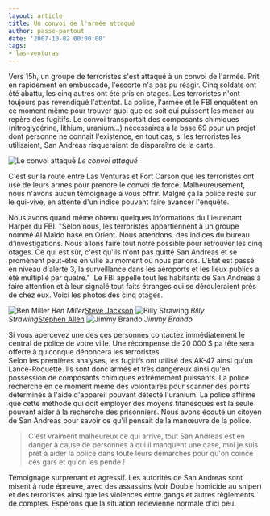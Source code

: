 ```yaml
---
layout: article
title: Un convoi de l'armée attaqué
author: passe-partout
date: '2007-10-02 00:00:00'
tags:
- las-venturas
---
```


Vers 15h, un groupe de terroristes s'est attaqué à un convoi de l'armée. Prit en rapidement en embuscade, l'escorte n'a pas pu réagir. Cinq soldats ont été abattu, les cinq autres ont été pris en otages. Les terroristes n'ont toujours pas revendiqué l'attentat. La police, l'armée et le FBI enquêtent en ce moment même pour trouver quoi que ce soit qui puissent les mener au repère des fugitifs. Le convoi transportait des composants chimiques (nitroglycérine, lithium, uranium...) nécessaires à la base 69 pour un projet dont personne ne connait l'existence, en tout cas, si les terroristes les utilisaient, San Andreas risqueraient de disparaître de la carte.

![Le convoi attaqué](/content/images/2005/01/convoi1.jpg)
_Le convoi attaqué_

C'est sur la route entre Las Venturas et Fort Carson que les terroristes ont usé de leurs armes pour prendre le convoi de force. Malheureusement, nous n'avons aucun témoignage à vous offrir. Malgré ça la police reste sur le qui-vive, en attente d'un indice pouvant faire avancer l'enquête.

Nous avons quand même obtenu quelques informations du Lieutenant Harper du FBI. "Selon nous, les terroristes appartiennent à un groupe nommé Al Maïdo basé en Orient. Nous attendons&nbsp; des indices du bureau d'investigations. Nous allons faire tout notre possible pour retrouver les cinq otages. Ce qui est sûr, c'est qu'ils n'ont pas quitté San Andreas et se promènent peut-être en ville au moment où nous parlons. L'Etat est passé en niveau d'alerte 3, la surveillance dans les aéroports et les lieux publics a été multiplié par quatre."&nbsp; Le FBI appelle tout les habitants de San Andreas à faire attention et à leur signalé tout faits étranges qui se dérouleraient près de chez eux. Voici les photos des cinq otages.

![Ben Miller](/content/images/2005/01/convoi2.jpg)
_Ben Miller_[Steve Jackson](/content/images/2005/01/convoi3.jpg)
![Billy Strawing](/content/images/2005/01/convoi4.jpg)
_Billy Strawing_[Stephen Allen](/content/images/2005/01/convoi5.jpg)
![Jimmy Brando](/content/images/2005/01/convoi6.jpg)
_Jimmy Brando_

Si vous apercevez une des ces personnes contactez immédiatement le central de police de votre ville. Une récompense de 20 000 $ pa tête sera offerte à quiconque dénoncera les terroristes.  
Selon les premières analyses, les fugitifs ont utilisé des AK-47 ainsi qu'un Lance-Roquette. Ils sont donc armés et très dangereux ainsi qu'en possession de composants chimiques extrêmement puissants. La police recherche en ce moment même des volontaires pour scanner des points déterminés à l'aide d'appareil pouvant détecté l'uranium. La police affirme que cette méthode qui doit employer des moyens titanesques est la seule pouvant aider à la recherche des prisonniers. Nous avons écouté un citoyen de San Andreas pour savoir ce qu'il pensait de la manœuvre de la police.

> C'est vraiment malheureux ce qui arrive, tout San Andreas est en danger à cause de personnes à qui il manquent une case, moi je suis prêt à aider la police dans toute leurs démarches pour qu'on coince ces gars et qu'on les pende !

Témoignage surprenant et agressif. Les autorités de San Andreas sont misent à rude épreuve, avec des assassins (voir Double homicide au sniper) et des terroristes ainsi que les violences entre gangs et autres règlements de comptes. Espérons que la situation redevienne normale d'ici peu.